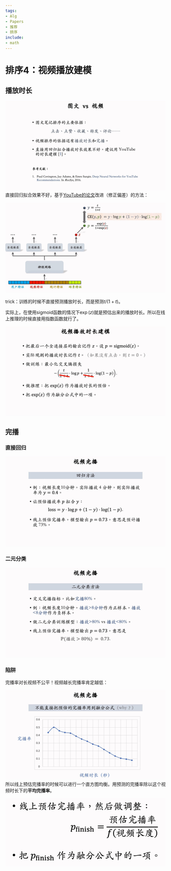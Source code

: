 ```yaml
---
tags:
- Alg
- Papers
- 推荐
- 排序
include:
- math
---
```


# 排序4：视频播放建模

## 播放时长

![IMAGE_1753592271358](assets/IMAGE_1753592271358.png)
直接回归拟合效果不好，基于[YouTube的论文](https://dl.acm.org/doi/abs/10.1145/2959100.2959190)改进（修正偏差）的方法：

![IMAGE_1753592362064](assets/IMAGE_1753592362064.png)

trick：训练的时候不直接预测播放时长，而是预测$t/(1+t)$。

实际上，在使用sigmoid函数的情况下$\exp(z)$就是预估出来的播放时长。所以在线上推理的时候直接用指数函数就行了。

![IMAGE_1753592525498](assets/IMAGE_1753592525498.png)

## 完播

### 直接回归

![IMAGE_1753592568954](assets/IMAGE_1753592568954.png)

### 二元分类

![IMAGE_1753592627455](assets/IMAGE_1753592627455.png)

### 陷阱

完播率对长视频不公平！视频越长完播率肯定越低：

![IMAGE_1753592663267](assets/IMAGE_1753592663267.png)
所以线上预估完播率的时候可以进行一个直方图均衡。用预测的完播率除以这个视频时长下的**平均完播率**。

![IMAGE_1753592771608](assets/IMAGE_1753592771608.png)
